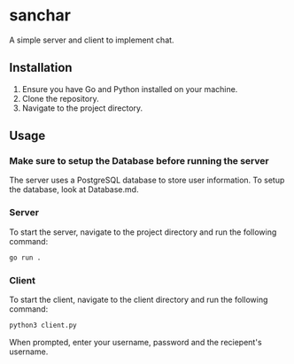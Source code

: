 # sanchar
A simple server and client to implement chat.

## Installation

1. Ensure you have Go and Python installed on your machine.
2. Clone the repository.
3. Navigate to the project directory.

## Usage

### Make sure to setup the Database before running the server
The server uses a PostgreSQL database to store user information. To setup the database, look at Database.md.

### Server

To start the server, navigate to the project directory and run the following command:

```sh
go run . 
```

### Client

To start the client, navigate to the client directory and run the following command:

```sh
python3 client.py
```

When prompted, enter your username, password and the reciepent's username.
